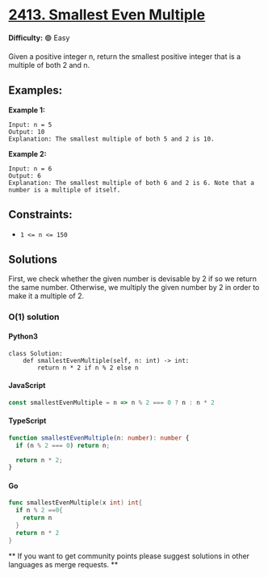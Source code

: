 # [2413. Smallest Even Multiple](https://leetcode.com/problems/smallest-even-multiple/)

**Difficulty:** :green_circle: Easy

Given a positive integer n, return the smallest positive integer that is a multiple of both 2 and n.

## Examples:

**Example 1:**

```text
Input: n = 5
Output: 10
Explanation: The smallest multiple of both 5 and 2 is 10.
```

**Example 2:**

```
Input: n = 6
Output: 6
Explanation: The smallest multiple of both 6 and 2 is 6. Note that a number is a multiple of itself.
```

## Constraints:

- `1 <= n <= 150`

## Solutions
First, we check whether the given number is devisable by 2 if so we return the same number. 
Otherwise, we multiply the given number by 2 in order to make it a multiple of 2.

### O(1) solution
#### Python3

```python3
class Solution:
    def smallestEvenMultiple(self, n: int) -> int:
        return n * 2 if n % 2 else n
```
#### JavaScript

```js
const smallestEvenMultiple = n => n % 2 === 0 ? n : n * 2
```

#### TypeScript

```typescript
function smallestEvenMultiple(n: number): number {
  if (n % 2 === 0) return n;

  return n * 2;
}
```
#### Go
```go
func smallestEvenMultiple(x int) int{
  if n % 2 ==0{
    return n
  }
  return n * 2
}
```
** If you want to get community points please suggest solutions in other languages as merge requests. **
